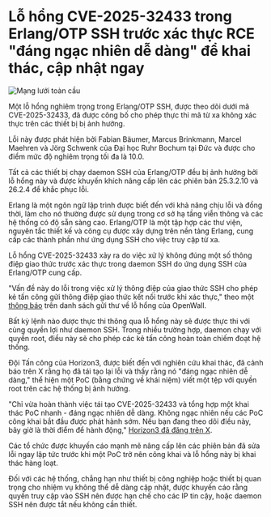 # Lỗ hổng CVE-2025-32433 trong Erlang/OTP SSH trước xác thực RCE "đáng ngạc nhiên dễ dàng" để khai thác, cập nhật ngay

![Mạng lưới toàn cầu](https://www.bleepstatic.com/content/hl-images/2022/05/09/world-internet-network.jpg)

Một lỗ hổng nghiêm trọng trong Erlang/OTP SSH, được theo dõi dưới mã CVE-2025-32433, đã được công bố cho phép thực thi mã từ xa không xác thực trên các thiết bị bị ảnh hưởng.

Lỗi này được phát hiện bởi Fabian Bäumer, Marcus Brinkmann, Marcel Maehren và Jörg Schwenk của Đại học Ruhr Bochum tại Đức và được cho điểm mức độ nghiêm trọng tối đa là 10.0.

Tất cả các thiết bị chạy daemon SSH của Erlang/OTP đều bị ảnh hưởng bởi lỗ hổng này và được khuyến khích nâng cấp lên các phiên bản 25.3.2.10 và 26.2.4 để khắc phục lỗi.

Erlang là một ngôn ngữ lập trình được biết đến với khả năng chịu lỗi và đồng thời, làm cho nó thường được sử dụng trong cơ sở hạ tầng viễn thông và các hệ thống có độ sẵn sàng cao. Erlang/OTP là một tập hợp các thư viện, nguyên tắc thiết kế và công cụ được xây dựng trên nền tảng Erlang, cung cấp các thành phần như ứng dụng SSH cho việc truy cập từ xa.

Lỗ hổng CVE-2025-32433 xảy ra do việc xử lý không đúng một số thông điệp giao thức trước xác thực trong daemon SSH do ứng dụng SSH của Erlang/OTP cung cấp.

"Vấn đề này do lỗi trong việc xử lý thông điệp của giao thức SSH cho phép kẻ tấn công gửi thông điệp giao thức kết nối trước khi xác thực," theo một [thông báo](https://www.openwall.com/lists/oss-security/2025/04/16/2) trên danh sách gửi thư về lỗ hổng của OpenWall.

Bất kỳ lệnh nào được thực thi thông qua lỗ hổng này sẽ được thực thi với cùng quyền lợi như daemon SSH. Trong nhiều trường hợp, daemon chạy với quyền root, điều này sẽ cho phép các kẻ tấn công hoàn toàn chiếm đoạt hệ thống.

Đội Tấn công của Horizon3, được biết đến với nghiên cứu khai thác, đã cảnh báo trên X rằng họ đã tái tạo lại lỗi và thấy rằng nó "đáng ngạc nhiên dễ dàng," thể hiện một PoC (bằng chứng về khái niệm) viết một tệp với quyền root trên các hệ thống bị ảnh hưởng.

"Chỉ vừa hoàn thành việc tái tạo CVE-2025-32433 và tổng hợp một khai thác PoC nhanh - đáng ngạc nhiên dễ dàng. Không ngạc nhiên nếu các PoC công khai bắt đầu được phát hành sớm. Nếu bạn đang theo dõi điều này, bây giờ là thời điểm để hành động," [Horizon3 đã đăng trên X](https://x.com/Horizon3Attack/status/1912945580902334793).

Các tổ chức được khuyến cáo mạnh mẽ nâng cấp lên các phiên bản đã sửa lỗi ngay lập tức trước khi một PoC trở nên công khai và lỗ hổng này bị khai thác hàng loạt.

Đối với các hệ thống, chẳng hạn như thiết bị công nghiệp hoặc thiết bị quan trọng cho nhiệm vụ không thể dễ dàng cập nhật, được khuyến cáo rằng quyền truy cập vào SSH nên được hạn chế cho các IP tin cậy, hoặc daemon SSH nên được tắt nếu không cần thiết.